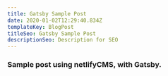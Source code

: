 ```yaml
---
title: Gatsby Sample Post
date: 2020-01-02T12:29:40.834Z
templateKey: BlogPost
titleSeo: Gatsby Sample Post
descriptionSeo: Description for SEO
---
```


### Sample post using netlifyCMS, with Gatsby.
